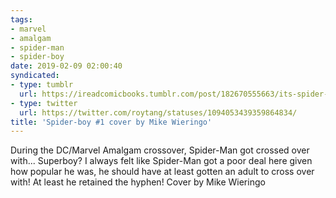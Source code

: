 ```yaml
---
tags:
- marvel
- amalgam
- spider-man
- spider-boy
date: 2019-02-09 02:00:40
syndicated:
- type: tumblr
  url: https://ireadcomicbooks.tumblr.com/post/182670555663/its-spider-man-week-on-ireadcomicbooks-during
- type: twitter
  url: https://twitter.com/roytang/statuses/1094053439359864834/
title: 'Spider-boy #1 cover by Mike Wieringo'
---
```


During the DC/Marvel Amalgam crossover, Spider-Man got crossed over with... Superboy? I always felt like Spider-Man got a poor deal here given how popular he was, he should have at least gotten an adult to cross over with! At least he retained the hyphen! Cover by Mike Wieringo